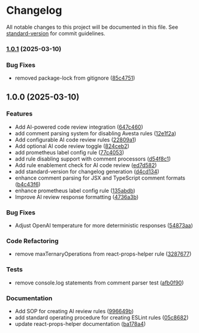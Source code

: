 # Changelog

All notable changes to this project will be documented in this file. See [standard-version](https://github.com/conventional-changelog/standard-version) for commit guidelines.

### [1.0.1](https://github.com/team-avesta/avesta-code-review/compare/v1.0.0...v1.0.1) (2025-03-10)


### Bug Fixes

* removed package-lock from gitignore ([85c4751](https://github.com/team-avesta/avesta-code-review/commit/85c4751f361f4278e8161ab93c5986ab64d7a0aa))

## 1.0.0 (2025-03-10)


### Features

* Add AI-powered code review integration ([647c460](https://github.com/team-avesta/avesta-code-review/commit/647c460e5a3a50d7475852499776d45dc0660a08))
* add comment parsing system for disabling Avesta rules ([12e1f2a](https://github.com/team-avesta/avesta-code-review/commit/12e1f2ab5a07bbddedb90ddbb3dce457c34e3d77))
* Add configurable AI code review rules ([22809a1](https://github.com/team-avesta/avesta-code-review/commit/22809a15fce3e5673fc5bcf9624223c656acb107))
* Add optional AI code review toggle ([824ceb2](https://github.com/team-avesta/avesta-code-review/commit/824ceb216688c60a00bbdcb477d0aca53d9a1897))
* add prometheus label config rule ([77c4053](https://github.com/team-avesta/avesta-code-review/commit/77c4053e764d1531f1018fff99841928622e5c4f))
* add rule disabling support with comment processors ([d54f8c1](https://github.com/team-avesta/avesta-code-review/commit/d54f8c15682eb77b3b60ca77a4ea3ba7d904c7b6))
* Add rule enablement check for AI code review ([ed7d582](https://github.com/team-avesta/avesta-code-review/commit/ed7d582914b03c3ae9e9a2d9d021fa505a54db68))
* add standard-version for changelog generation ([d4cd134](https://github.com/team-avesta/avesta-code-review/commit/d4cd13487befcbd6de692588911fb08b06be1f6e))
* enhance comment parsing for JSX and TypeScript comment formats ([b4c43f6](https://github.com/team-avesta/avesta-code-review/commit/b4c43f6438c9a9b92770ddb89594bfa0476b010e))
* enhance prometheus label config rule ([135abdb](https://github.com/team-avesta/avesta-code-review/commit/135abdb5770fc361d7fca78c941337fb6ec652f6))
* Improve AI review response formatting ([4736a3b](https://github.com/team-avesta/avesta-code-review/commit/4736a3b654b08a6147b4b198b4cccb45145415aa))


### Bug Fixes

* Adjust OpenAI temperature for more deterministic responses ([54873aa](https://github.com/team-avesta/avesta-code-review/commit/54873aa7df8a9ce3f839512dfce4466f619f2611))


### Code Refactoring

* remove maxTernaryOperations from react-props-helper rule ([3287677](https://github.com/team-avesta/avesta-code-review/commit/328767777e4e818313c96a67f5c8bbb43b10dcc0))


### Tests

* remove console.log statements from comment parser test ([afb0f90](https://github.com/team-avesta/avesta-code-review/commit/afb0f90a8d9918ede02e43ade1829f2931a2862c))


### Documentation

* Add SOP for creating AI review rules ([996649b](https://github.com/team-avesta/avesta-code-review/commit/996649b49fa4212313df1031d9a9543916a6cb14))
* add standard operating procedure for creating ESLint rules ([05c8682](https://github.com/team-avesta/avesta-code-review/commit/05c8682a2747cb20c9dee06d5c4ee58bdf8d82f7))
* update react-props-helper documentation ([ba178a4](https://github.com/team-avesta/avesta-code-review/commit/ba178a4dce121d244668fd1728088a6e98655d29))
